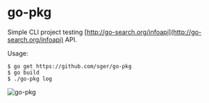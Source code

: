 # go-pkg

Simple CLI project testing [http://go-search.org/infoapi](http://go-search.org/infoapi) API.

Usage:

```
$ go get https://github.com/sger/go-pkg
$ go build
$ ./go-pkg log
```
![go-pkg](https://www.dropbox.com/s/ntpy2htohcauzvx/Screenshot%202016-01-18%2019.50.41.png?dl=0)




